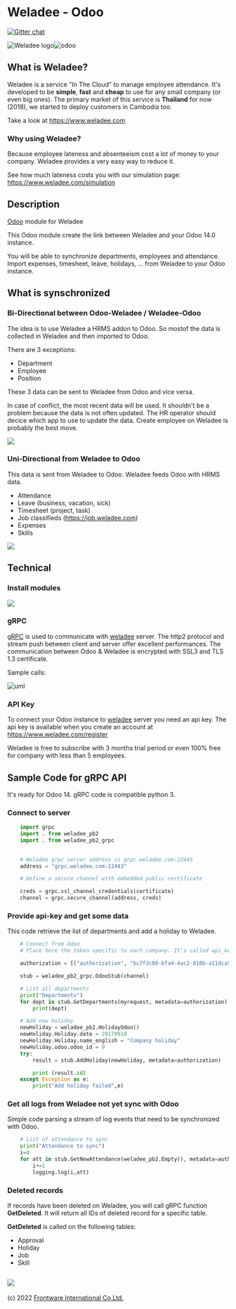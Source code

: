 # Weladee - Odoo

[![Gitter chat](https://badges.gitter.im/gitterHQ/gitter.png)](https://gitter.im/weladee)


![Weladee logo](https://vgy.me/jlVton.png)![odoo](https://vgy.me/5KoRp0.png)

## What is Weladee?

Weladee is a service "In The Cloud" to manage employee attendance.
It's developed to be **simple**, **fast** and **cheap** to use for any small company (or even big ones).
The primary market of this service is **Thailand** for now (2018), we started to deploy customers in Cambodia too.

Take a look at https://www.weladee.com

### Why using Weladee?

Because employee lateness and absenteeism cost a lot of money to your company.
Weladee provides a very easy way to reduce it.

See how much lateness costs you with our simulation page: https://www.weladee.com/simulation

## Description

[Odoo](https://www.odoo.co.th) module for Weladee

This Odoo module create the link between Weladee and your Odoo 14.0 instance.

You will be able to synchronize departments, employees and attendance. Import expenses, timesheet, leave, holidays, ... from Weladee to your Odoo instance.

## What is synschronized

### Bi-Directional between Odoo-Weladee / Weladee-Odoo

The idea is to use Weladee a HRMS addon to Odoo. So mostof the data is collected in Weladee and then imported to Odoo.

There are 3 exceptions:

- Department
- Employee
- Position

These 3 data can be sent to Weladee from Odoo and vice versa.

In case of conflict, the most recent data will be used.
It shouldn't be a problem because the data is not often updated. The HR operator should decice which app to use to update the data. Create employee on Weladee is probably the best move.


![](https://www.plantuml.com/plantuml/svg/SoWkIImgAStDuGfFpKbCIKrLiD6rK_1FoS-tKWZ8ByuioSpFmoBbabe0r9QRcbU2HT8rjo0dlp8rbOlB8JKl1MWs0000)


### Uni-Directional from Weladee to Odoo

This data is sent from Weladee to Odoo. Weladee feeds Odoo with HRMS data.

- Attendance
- Leave (business, vacation, sick)
- Timesheet (project, task)
- Job classifieds (https://job.weladee.com)
- Expenses
- Skills

![](http://www.plantuml.com/plantuml/png/SoWkIImgAStDuGfFpKbCIKrLqBLJy4_9pxTIS2mfISrBISnBJiMKyqbDBCCY79APcrgSaPfQWYdbbP-4AUXQKP2QLvnQZ2aJd9sParFCvG1q0T1n0000)




## Technical


### Install modules


![](https://i.imgur.com/4g13hYX.png)

### gRPC

[gRPC](https://grpc.io) is used to communicate with [weladee](https://www.weladee.com) server.
The http2 protocol and stream push between client and server offer excellent performances.
The communication between Odoo & Weladee is encrypted with SSL3 and TLS 1.3 certificate.

Sample calls:

![uml](https://goo.gl/AFpwfs)

### API Key

To connect your Odoo instance to [weladee](https://www.weladee.com) server you need an api key.
The api key is available when you create an account at https://www.weladee.com/register

Weladee is free to subscribe with 3 months trial period or even 100% free for company with less than 5 employees.

## Sample Code for gRPC API

It's ready for Odoo 14. gRPC code is compatible python 3.

### Connect to server

```python
    import grpc
    import . from weladee_pb2
    import . from weladee_pb2_grpc
  

    # Weladee grpc server address is grpc.weladee.com:22443
    address = "grpc.weladee.com:22443"

    # Define a secure channel with embedded public certificate

    creds = grpc.ssl_channel_credentials(certificate)
    channel = grpc.secure_channel(address, creds)
```

### Provide api-key and get some data

This code retrieve the list of departments and add a holiday to Weladee.

```python
    # Connect from Odoo
    # Place here the token specific to each company. It's called api_key in table company

    authorization = [("authorization", "bc7f3c00-bfa4-4ac2-810b-a11dca5ec48e")]

    stub = weladee_pb2_grpc.OdooStub(channel)

    # List all departments
    print("Departments")
    for dept in stub.GetDepartments(myrequest, metadata=authorization):
        print(dept)

    # Add new holiday
    newHoliday = weladee_pb2.HolidayOdoo()
    newHoliday.Holiday.date = 20170918
    newHoliday.Holiday.name_english = "Company holiday"
    newHoliday.odoo.odoo_id = 9
    try:
        result = stub.AddHoliday(newHoliday, metadata=authorization)

        print (result.id)
    except Exception as e:
        print("Add holiday failed",e)
```

### Get all logs from Weladee not yet sync with Odoo

Simple code parsing a stream of log events that need to be synchronized with Odoo.

```python
    # List of attendance to sync
    print("Attendance to sync")
    i=0
    for att in stub.GetNewAttendance(weladee_pb2.Empty(), metadata=authorization):
        i+=1
        logging.log(i,att)
```

### Deleted records


If records have been deleted on Weladee, you will call gRPC function **GetDeleted**. It will return all IDs of deleted record for a specific table.

**GetDeleted** is called on the following tables:

- Approval
- Holiday
- Job
- Skill


![](https://img.shields.io/badge/Developed%20by%20-Frontware%20International-orange)
--------------------------------------------------------------
(c) 2022 [Frontware International Co,Ltd.](https://www.frontware.co.th)
